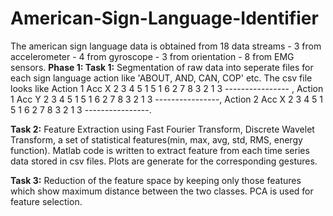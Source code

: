 # American-Sign-Language-Identifier

The american sign language data is obtained from 18 data streams - 3 from accelerometer - 4 from gyroscope - 3 from orientation - 8 from EMG sensors.
**Phase 1:
Task 1:**
  Segmentation of raw data into seperate files for each sign language action like 'ABOUT, AND, CAN, COP' etc. The csv file looks like Action 1 Acc X       2 3 4 5 1 5 1 6 2 7 8 3 2 1 3 ---------------- , Action 1 Acc Y       2 3 4 5 1 5 1 6 2 7 8 3 2 1 3 ----------------, Action 2 Acc X	2 3 4 5 1 5 1 6 2 7 8 3 2 1 3 ----------------.

**Task 2:**
Feature Extraction using Fast Fourier Transform, Discrete Wavelet Transform, a set of statistical features(min, max, avg, std, RMS, energy function). Matlab code is written to extract feature from each time series data stored in csv files. Plots are generate for the corresponding gestures.

**Task 3:**
Reduction of the feature space by keeping only those features which show maximum distance between the two classes. PCA is used for feature selection. 
